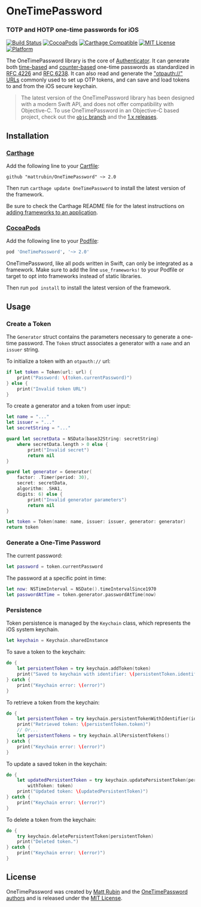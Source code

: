 # OneTimePassword
### TOTP and HOTP one-time passwords for iOS

[![Build Status](https://travis-ci.org/mattrubin/OneTimePassword.svg?branch=master)](https://travis-ci.org/mattrubin/OneTimePassword)
[![CocoaPods](https://img.shields.io/cocoapods/v/OneTimePassword.svg)](http://cocoadocs.org/docsets/OneTimePassword)
[![Carthage Compatible](https://img.shields.io/badge/carthage-%E2%9C%93-5BA7E9.svg)](https://github.com/Carthage/Carthage/)
[![MIT License](http://img.shields.io/badge/license-mit-989898.svg)](https://github.com/mattrubin/OneTimePassword/blob/master/LICENSE.md)
[![Platform](https://img.shields.io/cocoapods/p/OneTimePassword.svg)](http://cocoadocs.org/docsets/OneTimePassword)

The OneTimePassword library is the core of [Authenticator][]. It can generate both [time-based][RFC 6238] and [counter-based][RFC 4226] one-time passwords as standardized in [RFC 4226][] and [RFC 6238][]. It can also read and generate the ["otpauth://" URLs][otpauth] commonly used to set up OTP tokens, and can save and load tokens to and from the iOS secure keychain.

[Authenticator]: https://mattrubin.me/authenticator/
[RFC 6238]: https://tools.ietf.org/html/rfc6238
[RFC 4226]: https://tools.ietf.org/html/rfc4226
[otpauth]: https://github.com/google/google-authenticator/wiki/Key-Uri-Format

> The latest version of the OneTimePassword library has been designed with a modern Swift API, and does not offer compatibility with Objective-C. To use OneTimePassword in an Objective-C based project, check out the [`objc` branch][objc] and the [1.x releases][releases].

[objc]: https://github.com/mattrubin/OneTimePassword/tree/objc
[releases]: https://github.com/mattrubin/OneTimePassword/releases


## Installation

### [Carthage][]

Add the following line to your [Cartfile][]:

````
github "mattrubin/OneTimePassword" ~> 2.0
````

Then run `carthage update OneTimePassword` to install the latest version of the framework.

Be sure to check the Carthage README file for the latest instructions on [adding frameworks to an application][carthage-instructions].

[Carthage]: https://github.com/Carthage/Carthage
[Cartfile]: https://github.com/Carthage/Carthage/blob/master/Documentation/Artifacts.md#cartfile
[carthage-instructions]: https://github.com/Carthage/Carthage/blob/master/README.md#adding-frameworks-to-an-application

### [CocoaPods][]

Add the following line to your [Podfile][]:

````ruby
pod 'OneTimePassword', '~> 2.0'
````

OneTimePassword, like all pods written in Swift, can only be integrated as a framework. Make sure to add the line `use_frameworks!` to your Podfile or target to opt into frameworks instead of static libraries.

Then run `pod install` to install the latest version of the framework.

[CocoaPods]: https://cocoapods.org
[Podfile]: https://guides.cocoapods.org/using/the-podfile.html


## Usage

### Create a Token

The `Generator` struct contains the parameters necessary to generate a one-time password. The `Token` struct associates a generator with a `name` and an `issuer` string.

To initialize a token with an `otpauth://` url:
````swift
if let token = Token(url: url) {
    print("Password: \(token.currentPassword)")
} else {
    print("Invalid token URL")
}
````

To create a generator and a token from user input:
````swift
let name = "..."
let issuer = "..."
let secretString = "..."

guard let secretData = NSData(base32String: secretString)
    where secretData.length > 0 else {
        print("Invalid secret")
        return nil
}

guard let generator = Generator(
    factor: .Timer(period: 30),
    secret: secretData,
    algorithm: .SHA1,
    digits: 6) else {
        print("Invalid generator parameters")
        return nil
}

let token = Token(name: name, issuer: issuer, generator: generator)
return token
````

### Generate a One-Time Password

The current password:
````swift
let password = token.currentPassword
````

The password at a specific point in time:
````swift
let now: NSTimeInterval = NSDate().timeIntervalSince1970
let passwordAtTime = token.generator.passwordAtTime(now)
````

### Persistence

Token persistence is managed by the `Keychain` class, which represents the iOS system keychain.
````swift
let keychain = Keychain.sharedInstance
````

To save a token to the keychain:
````swift
do {
    let persistentToken = try keychain.addToken(token)
    print("Saved to keychain with identifier: \(persistentToken.identifier)")
} catch {
    print("Keychain error: \(error)")
}
````

To retrieve a token from the keychain:
````swift
do {
    let persistentToken = try keychain.persistentTokenWithIdentifier(identifier)
    print("Retrieved token: \(persistentToken.token)")
    // Or...
    let persistentTokens = try keychain.allPersistentTokens()
} catch {
    print("Keychain error: \(error)")
}
````

To update a saved token in the keychain:
````swift
do {
    let updatedPersistentToken = try keychain.updatePersistentToken(persistentToken,
        withToken: token)
    print("Updated token: \(updatedPersistentToken)")
} catch {
    print("Keychain error: \(error)")
}
````

To delete a token from the keychain:
````swift
do {
    try keychain.deletePersistentToken(persistentToken)
    print("Deleted token.")
} catch {
    print("Keychain error: \(error)")
}
````


## License
OneTimePassword was created by [Matt Rubin](http://mattrubin.me) and the [OneTimePassword authors](AUTHORS.txt) and is released under the [MIT License](LICENSE.md).
